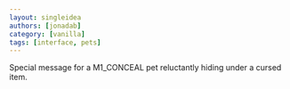 ```yaml
---
layout: singleidea
authors: [jonadab]
category: [vanilla]
tags: [interface, pets]
---
```

Special message for a M1_CONCEAL pet reluctantly hiding under a cursed item.
